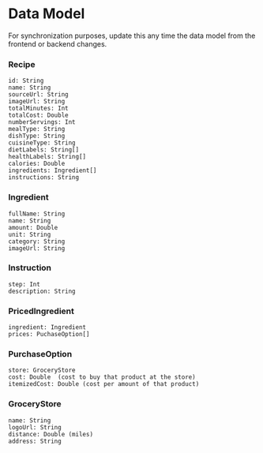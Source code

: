 # Data Model

For synchronization purposes, update this any time the data model from the frontend or backend changes.

### Recipe
```
id: String
name: String
sourceUrl: String
imageUrl: String
totalMinutes: Int
totalCost: Double
numberServings: Int
mealType: String
dishType: String
cuisineType: String
dietLabels: String[]
healthLabels: String[]
calories: Double
ingredients: Ingredient[]
instructions: String
```

### Ingredient
```
fullName: String
name: String
amount: Double
unit: String
category: String
imageUrl: String
```

### Instruction
```
step: Int
description: String
```

### PricedIngredient
```
ingredient: Ingredient
prices: PuchaseOption[]
```

### PurchaseOption
```
store: GroceryStore
cost: Double  (cost to buy that product at the store)
itemizedCost: Double (cost per amount of that product)
```

### GroceryStore
```
name: String
logoUrl: String
distance: Double (miles)
address: String
```
